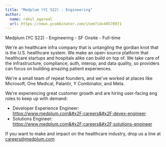 ```yaml
---
title: "Medplum (YC S22) : Engineering"
author:
  name: rahul_agarwal
  url: https://news.ycombinator.com/item?id=40570971
---
```

Medplum (YC S22) - Engineering - SF Onsite - Full-time

We&#x27;re an healthcare infra company that is untangling the gordian knot that is the U.S. healthcare system. We make an open-source platform that healthcare startups and hospitals alike can build on top of. We take care of the infrastructure, compliance, auth, interop, and data quality, so providers can focus on building amazing patient experiences.

We&#x27;re a small team of repeat founders, and we&#x27;ve worked at places like Microsoft, One Medical, Palantir, Y Combinator, and Meta.

We&#x27;re experiencing great customer growth and are hiring user-facing eng roles to keep up with demand:

* Developer Experience Engineer: <a href="https:&#x2F;&#x2F;www.medplum.com&#x2F;careers&#x2F;devex-engineer">https:&#x2F;&#x2F;www.medplum.com&#x2F;careers&#x2F;devex-engineer</a>
* Solutions Engineer: <a href="https:&#x2F;&#x2F;www.medplum.com&#x2F;careers&#x2F;solutions-engineer">https:&#x2F;&#x2F;www.medplum.com&#x2F;careers&#x2F;solutions-engineer</a>

If you want to make and impact on the healthcare industry, drop us a line at careers@medplum.com
